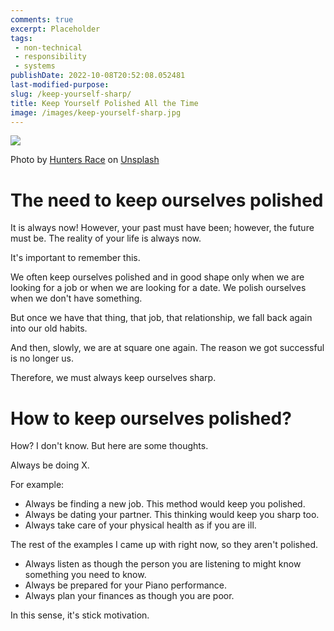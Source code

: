 ```yaml
---
comments: true
excerpt: Placeholder 
tags:
 - non-technical
 - responsibility
 - systems
publishDate: 2022-10-08T20:52:08.052481
last-modified-purpose:
slug: /keep-yourself-sharp/
title: Keep Yourself Polished All the Time
image: /images/keep-yourself-sharp.jpg
---
```

![](/images/keep-yourself-sharp.jpg)

Photo by <a href="https://unsplash.com/@huntersrace?utm_source=unsplash&utm_medium=referral&utm_content=creditCopyText">Hunters Race</a> on <a href="https://unsplash.com/s/photos/suit?utm_source=unsplash&utm_medium=referral&utm_content=creditCopyText">Unsplash</a>
  
# The need to keep ourselves polished

It is always now! However, your past must have been; however, the future must be. The reality of your life is always now.

It's important to remember this.

We often keep ourselves polished and in good shape only when we are looking for a job or when we are looking for a date. We polish ourselves when we don't have something.

But once we have that thing, that job, that relationship, we fall back again into our old habits.

And then, slowly, we are at square one again. The reason we got successful is no longer us.

Therefore, we must always keep ourselves sharp.

# How to keep ourselves polished?

How? I don't know. But here are some thoughts.

Always be doing X.

For example:

- Always be finding a new job. This method would keep you polished.
- Always be dating your partner. This thinking would keep you sharp too.
- Always take care of your physical health as if you are ill.

The rest of the examples I came up with right now, so they aren't polished.

- Always listen as though the person you are listening to might know something you need to know.
- Always be prepared for your Piano performance.
- Always plan your finances as though you are poor.

In this sense, it's stick motivation.